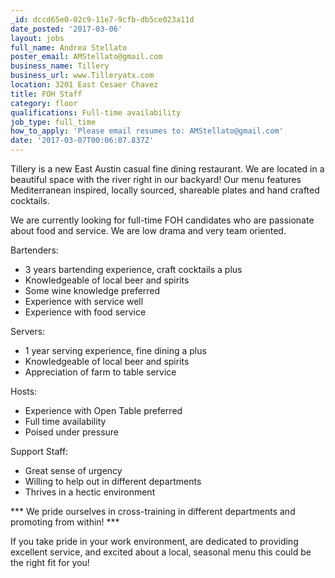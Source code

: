 ```yaml
---
_id: dccd65e0-02c9-11e7-9cfb-db5ce023a11d
date_posted: '2017-03-06'
layout: jobs
full_name: Andrea Stellato
poster_email: AMStellato@gmail.com
business_name: Tillery
business_url: www.Tilleryatx.com
location: 3201 East Cesaer Chavez
title: FOH Staff
category: floor
qualifications: Full-time availability
job_type: full_time
how_to_apply: 'Please email resumes to: AMStellato@gmail.com'
date: '2017-03-07T00:06:07.837Z'
---
```

Tillery is a new East Austin casual fine dining restaurant. We are located in a beautiful space with the river right in our backyard! Our menu features Mediterranean inspired, locally sourced, shareable plates and hand crafted cocktails.

We are currently looking for full-time FOH candidates who are passionate about food and service. We are low drama and very team oriented. 

Bartenders: 
- 3 years bartending experience, craft cocktails a plus
- Knowledgeable of local beer and spirits
- Some wine knowledge preferred 
- Experience with service well
- Experience with food service

Servers:
- 1 year serving experience, fine dining a plus
- Knowledgeable of local beer and spirits
- Appreciation of farm to table service

Hosts:
- Experience with Open Table preferred 
- Full time availability
- Poised under pressure

Support Staff:
- Great sense of urgency
- Willing to help out in different departments
- Thrives in a hectic environment

*** We pride ourselves in cross-training in different departments and promoting from within! ***

If you take pride in your work environment, are dedicated to providing excellent service, and excited about a local, seasonal menu this could be the right fit for you!
